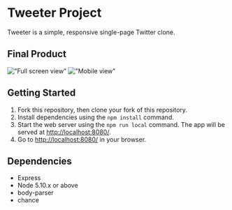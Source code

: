 # Tweeter Project

Tweeter is a simple, responsive single-page Twitter clone.

## Final Product

!["Full screen view"](https://raw.githubusercontent.com/hasnaa-messaoudi/tweeter/docs/screen.png)
!["Mobile view"](https://raw.githubusercontent.com/hasnaa-messaoudi/tweeter/docs/responsive.png)



## Getting Started

1. Fork this repository, then clone your fork of this repository.
2. Install dependencies using the `npm install` command.
3. Start the web server using the `npm run local` command. The app will be served at <http://localhost:8080/>.
4. Go to <http://localhost:8080/> in your browser.

## Dependencies

- Express
- Node 5.10.x or above
- body-parser
- chance

